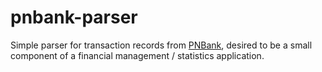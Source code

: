 # pnbank-parser

Simple parser for transaction records from [PNBank](https://www.pnbank.com.au/), desired to be a small component of a financial management / statistics application.
